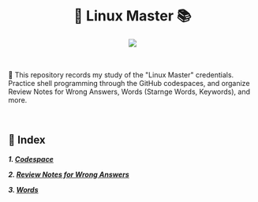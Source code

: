 <div align= "center">
    <h1> 🐧 Linux Master 📚</h1>
</div>

<div align= "center">
<img src="https://img.shields.io/badge/License-MIT-blue"/>
</div>
<br/>
<br/>

🐧 This repository records my study of the "Linux Master" credentials. Practice shell programming through the GitHub codespaces, and organize Review Notes for Wrong Answers, Words (Starnge Words, Keywords), and more.

<br/>

## 📃 Index

***1. [Codespace](https://github.com/Linux-Master/Codespace)***


***2. [Review Notes for Wrong Answers](https://github.com/minu-dev/Linux-Master/tree/main/Review%20Notes%20for%20Wrong%20Answers)***


***3. [Words](https://github.com/Linux-Master/Note)***
